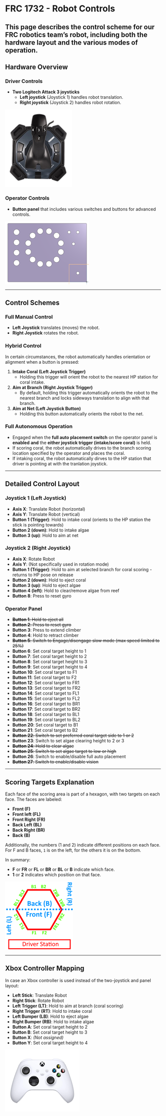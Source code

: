 # FRC 1732 - Robot Controls

This page describes the control scheme for our FRC robotics team’s robot, including both the hardware layout and the various modes of operation.
---
## Hardware Overview

### Driver Controls
- **Two Logitech Attack 3 joysticks**
  - **Left joystick** (Joystick 1) handles robot translation.
  - **Right joystick** (Joystick 2) handles robot rotation.

![My Image](images/attack3.png)

### Operator Controls
- **Button panel** that includes various switches and buttons for advanced controls.

![My Image](images/operatorPanel.png)

---
## Control Schemes

### Full Manual Control
- **Left Joystick** translates (moves) the robot.
- **Right Joystick** rotates the robot.

### Hybrid Control
In certain circumstances, the robot automatically handles orientation or alignment when a button is pressed:

1. **Intake Coral (Left Joystick Trigger)**
   - Holding this trigger will orient the robot to the nearest HP station for coral intake.
2. **Aim at Branch (Right Joystick Trigger)**
   - By default, holding this trigger automatically orients the robot to the nearest branch and locks sideways translation to align with that branch.
3. **Aim at Net (Left Joystick Button)**
   - Holding this button automatically orients the robot to the net.

### Full Autonomous Operation
- Engaged when the **full auto placement switch** on the operator panel is **enabled** **and** the **either joystick trigger (intake/score coral)** is held.
- If scoring coral, the robot automatically drives to the branch scoring location specified by the operator and places the coral.
- If intaking coral, the robot automatically dirves to the HP station that driver is pointing at with the tranlation joystick.

---
## Detailed Control Layout

### Joystick 1 (Left Joystick)
- **Axis X**: Translate Robot (horizontal)
- **Axis Y**: Translate Robot (vertical)
- **Button 1 (Trigger)**: Hold to intake coral (orients to the HP station the stick is pointing towards)
- **Button 2 (down)**: Hold to intake algae
- **Button 3 (up)**: Hold to aim at net

### Joystick 2 (Right Joystick)
- **Axis X**: Rotate Robot
- **Axis Y**: (Not specifically used in rotation mode)
- **Button 1 (Trigger)**: Hold to aim at selected branch for coral scoring - returns to HP pose on release
- **Button 2 (down)**: Hold to eject coral
- **Button 3 (up)**: Hold to eject algae
- **Button 4 (left)**: Hold to clear/remove algae from reef
- **Button 8**: Press to reset gyro

### Operator Panel
- ~~**Button 1**: Hold to eject all~~
- ~~**Button 2**: Press to reset gyro~~
- **Button 3**: Press to extend climber
- **Button 4**: Hold to retract climber
- ~~**Button 5**: Switch to Engage/disengage slow mode (max speed limited to 25%)~~
- **Button 6**: Set coral target height to 1
- **Button 7**: Set coral target height to 2
- **Button 8**: Set coral target height to 3
- **Button 9**: Set coral target height to 4
- **Button 10**: Set coral target to F1
- **Button 11**: Set coral target to F2
- **Button 12**: Set coral target to FR1
- **Button 13**: Set coral target to FR2
- **Button 14**: Set coral target to FL1
- **Button 15**: Set coral target to FL2
- **Button 16**: Set coral target to BR1
- **Button 17**: Set coral target to BR2
- **Button 18**: Set coral target to BL1
- **Button 19**: Set coral target to BL2
- **Button 20**: Set coral target to B1
- **Button 21**: Set coral target to B2
- ~~**Button 22**: Switch to set preferred coral target side to 1 or 2~~
- **Button 23**: Switch to set algae clearing height to 2 or 3
- ~~**Button 24**: Hold to clear algae~~
- ~~**Button 25**: Switch to set algae target to low or high~~
- **Button 26**: Switch to enable/disable full auto placement
- ~~**Button 27**: Switch to enable/disable vision~~

---
## Scoring Targets Explanation

Each face of the scoring area is part of a hexagon, with two targets on each face. The faces are labeled:
- **Front (F)**
- **Front left (FL)**
- **Front Right (FR)**
- **Back Left (BL)**
- **Back Right (BR)**
- **Back (B)**

Additionally, the numbers (1 and 2) indicate different positions on each face. For F and B faces, `1` is on the left, for the others it is on the bottom.

In summary:
- **F** or **FR** or **FL** or **BR** or **BL** or **B** indicate which face.
- **1** or **2** indicates which position on that face.

![My Image](images/reef.png)

---
## Xbox Controller Mapping
In case an Xbox controller is used instead of the two-joystick and panel layout:

- **Left Stick**: Translate Robot
- **Right Stick**: Rotate Robot
- **Left Trigger (LT)**: Hold to aim at branch (coral scoring)
- **Right Trigger (RT)**: Hold to intake coral
- **Left Bumper (LB)**: Hold to eject algae
- **Right Bumper (RB)**: Hold to intake algae
- **Button A**: Set coral target height to 2
- **Button B**: Set coral target height to 3
- **Button X**: _(Not assigned)_
- **Button Y**: Set coral target height to 4

![My Image](images/controller.png)
